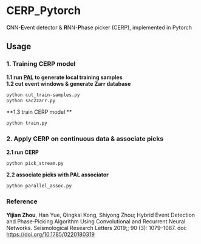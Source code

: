 # CERP_Pytorch
**C**NN-**E**vent detector & **R**NN-**P**hase picker (CERP), implemented in Pytorch <br>

## Usage  <br>
### 1. Training CERP model <br>
**1.1 run [PAL](https://github.com/YijianZhou/PAL) to generate local training samples**  <br>
**1.2 cut event windows & generate Zarr database** <br>
```bash
python cut_train-samples.py
python sac2zarr.py
```  
**1.3 train CERP model  **
```bash
python train.py
```
### 2. Apply CERP on continuous data & associate picks <br>
**2.1 run CERP**
```bash
python pick_stream.py
```  
**2.2 associate picks with PAL associator**
```bash
python parallel_assoc.py
```  


### Reference <br>
**Yijian Zhou**, Han Yue, Qingkai Kong, Shiyong Zhou; Hybrid Event Detection and Phase‐Picking Algorithm Using Convolutional and Recurrent Neural Networks. Seismological Research Letters 2019;; 90 (3): 1079–1087. doi: https://doi.org/10.1785/0220180319

